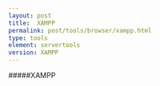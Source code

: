 ```yaml
---
layout: post
title:  XAMPP
permalink: post/tools/browser/xampp.html
type: tools
element: servertools
version: XAMPP
---
```


#####XAMPP